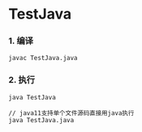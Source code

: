 # TestJava

### 1. 编译

`javac TestJava.java`

### 2. 执行

`java TestJava`

```
// java11支持单个文件源码直接用java执行
java TestJava.java
```
